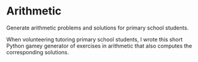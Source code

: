 # Arithmetic
Generate arithmetic problems and solutions for primary school students.

When volunteering tutoring primary school students, I wrote this short Python gamey generator of exercises in arithmetic that also computes the corresponding solutions.
